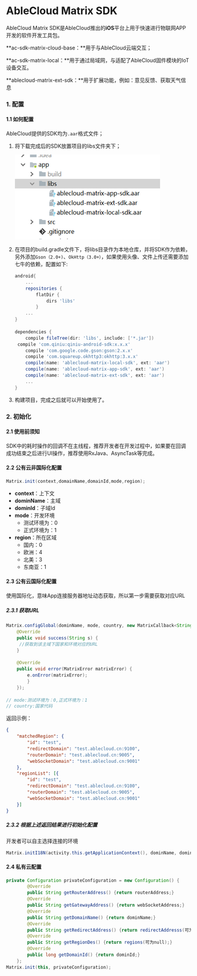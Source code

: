 # AbleCloud Matrix SDK

AbleCloud Matrix SDK是AbleCloud推出的**iOS**平台上用于快速进行物联网APP开发的软件开发工具包。

**ac-sdk-matrix-cloud-base：**用于与AbleCloud云端交互；

**ac-sdk-matrix-local：**用于通过局域网，与适配了AbleCloud固件模块的IoT设备交互。

**ablecloud-matrix-ext-sdk：**用于扩展功能，例如：意见反馈、获取天气信息

### 1. 配置

#### 1.1 如何配置

AbleCloud提供的SDK均为`.aar`格式文件；

1. 将下载完成后的SDK放置项目的libs文件夹下；

      ![aar文件放置位置](pictures/aar文件放置位置.png)

2. 在项目的build.gradle文件下，将libs目录作为本地仓库，并将SDK作为依赖，另外添加`Gson（2.0+)`、`OkHttp（3.0+）`，如果使用头像、文件上传还需要添加七牛的依赖，配置如下:

   ``` groovy
   android{
       ...
       repositories {
           flatDir {
               dirs 'libs'
           }
       ...
   }
   
   dependencies {
       compile fileTree(dir: 'libs', include: ['*.jar'])
   	compile 'com.qiniu:qiniu-android-sdk:x.x.x'
       compile 'com.google.code.gson:gson:2.x.x'
       compile 'com.squareup.okhttp3:okhttp:3.x.x'
       compile(name: 'ablecloud-matrix-local-sdk', ext: 'aar')
       compile(name: 'ablecloud-matrix-app-sdk', ext: 'aar')
       compile(name: 'ablecloud-matrix-ext-sdk', ext: 'aar')
       ...
   }
   ```

3. 构建项目，完成之后就可以开始使用了。

### 2. 初始化

#### 2.1 使用前须知

SDK中的耗时操作的回调不在主线程，推荐开发者在开发过程中，如果要在回调成功结束之后进行UI操作，推荐使用RxJava、AsyncTask等完成。

#### 2.2 公有云非国际化配置

```java
Matrix.init(context,domainName,domainId,mode,region);
```

- **context**：上下文
- **dominName**：主域
- **dominId**：子域Id
- **mode**：开发环境
  - 测试环境为：0
  - 正式环境为：1
- **region**：所在区域
  - 国内：0
  - 欧洲：4
  - 北美：3
  - 东南亚：1

#### 2.3 公有云国际化配置

使用国际化，意味App连接服务器地址动态获取，所以第一步需要获取对应URL

##### 2.3.1 获取URL

```java
Matrix.configGlobal(dominName, mode, country, new MatrixCallback<String>() {
    @Override
    public void success(String s) {
     //获取到该主域下国家和环境对应的URL
    }

    @Override
    public void error(MatrixError matrixError) {
    	e.onError(matrixError);
    	}
    });

// mode:测试环境为：0,正式环境为：1
// country:国家代码
```

返回示例：

```json
{
	"matchedRegion": {
		"id": "test",
		"redirectDomain": "test.ablecloud.cn:9100",
		"routerDomain": "test.ablecloud.cn:9005",
		"webSocketDomain": "test.ablecloud.cn:9001"
	},
	"regionList": [{
		"id": "test",
		"redirectDomain": "test.ablecloud.cn:9100",
		"routerDomain": "test.ablecloud.cn:9005",
		"webSocketDomain": "test.ablecloud.cn:9001"
	}]
}
```

##### 2.3.2 根据上述返回结果进行初始化配置

开发者可以自主选择连接的环境

```java
Matrix.initI18N(activity.this.getApplicationContext(), dominName, dominId, routerDomain, webSocketDomain, redirectDomain, id);
```

#### 2.4 私有云配置

```java
private Configuration privateConfiguration = new Configuration() {
        @Override
        public String getRouterAddress() {return routerAddress;}
        @Override
        public String getGatewayAddress() {return webSocketAddress;}
        @Override
        public String getDomainName() {return dominName;}
        @Override
        public String getRedirectAddress() {return redirectAddresss(可为null);}
        @Override
        public String getRegionDes() {return regions(可为null);}
        @Override
        public long getDomainId() {return dominId;}
    };
Matrix.init(this, privateConfiguration);
```
